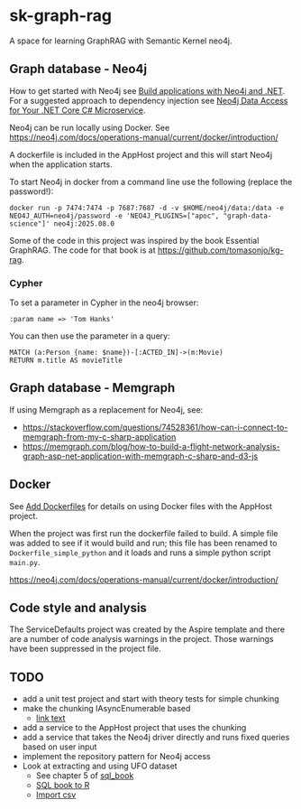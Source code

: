 # sk-graph-rag
A space for learning GraphRAG with Semantic Kernel neo4j.


## Graph database - Neo4j

How to get started with Neo4j see [Build applications with Neo4j and .NET](https://neo4j.com/docs/dotnet-manual/current/). 
For a suggested approach to dependency injection see [Neo4j Data Access for Your .NET Core C# Microservice](https://neo4j.com/blog/developer/neo4j-data-access-for-your-dot-net-core-c-microservice/).

Neo4j can be run locally using Docker. See https://neo4j.com/docs/operations-manual/current/docker/introduction/

A dockerfile is included in the AppHost project and this will start Neo4j when the application starts.

To start Neo4j in docker from a command line use the following (replace the password!):
```
docker run -p 7474:7474 -p 7687:7687 -d -v $HOME/neo4j/data:/data -e NEO4J_AUTH=neo4j/password -e 'NEO4J_PLUGINS=["apoc", "graph-data-science"]' neo4j:2025.08.0 
```

Some of the code in this project was inspired by the book Essential GraphRAG. The code for that book
is at https://github.com/tomasonjo/kg-rag.

### Cypher

To set a parameter in Cypher in the neo4j browser:
```
:param name => 'Tom Hanks'
```

You can then use the parameter in a query:
```
MATCH (a:Person {name: $name})-[:ACTED_IN]->(m:Movie)
RETURN m.title AS movieTitle
```

## Graph database - Memgraph

If using Memgraph as a replacement for Neo4j, see:

- https://stackoverflow.com/questions/74528361/how-can-i-connect-to-memgraph-from-my-c-sharp-application
- https://memgraph.com/blog/how-to-build-a-flight-network-analysis-graph-asp-net-application-with-memgraph-c-sharp-and-d3-js


## Docker

See [Add Dockerfiles](https://learn.microsoft.com/en-us/dotnet/aspire/app-host/withdockerfile#add-a-dockerfile-to-the-app-model) 
for details on using Docker files with the AppHost project.

When the project was first run the dockerfile failed to build. A simple file was added to see if it would build and run; this
file has been renamed to `Dockerfile_simple_python` and it loads and runs a simple python script `main.py`.

https://neo4j.com/docs/operations-manual/current/docker/introduction/ 


## Code style and analysis

The ServiceDefaults project was created by the Aspire template and there are a number of code analysis warnings in the project.
Those warnings have been suppressed in the project file.


## TODO

- add a unit test project and start with theory tests for simple chunking
- make the chunking IAsyncEnumerable based
    - [link text](https://stackoverflow.com/questions/21136753/read-a-very-large-file-by-chunks-and-not-line-by-line/21137097#21137097)
- add a service to the AppHost project that uses the chunking
- add a service that takes the Neo4j driver directly and runs fixed queries based on user input
- implement the repository pattern for Neo4j access
- Look at extracting and using UFO dataset
    - See chapter 5 of [sql_book](https://github.com/cathytanimura/sql_book)
    - [SQL book to R](https://iangow.github.io/sql_book/)
    - [Import csv](https://stackoverflow.com/questions/15242757/import-csv-file-into-sql-server)
    
